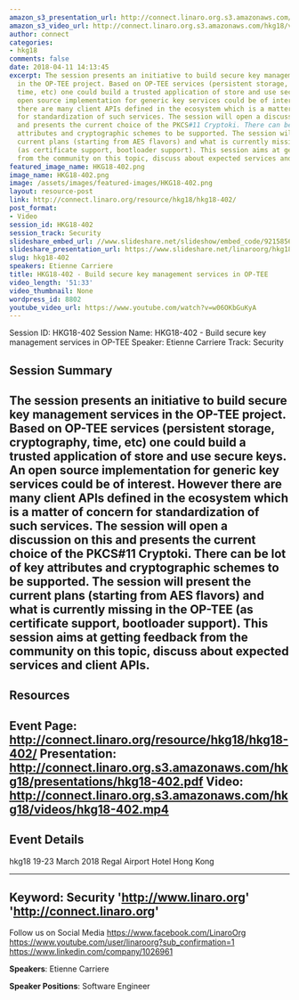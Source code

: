 ```yaml
---
amazon_s3_presentation_url: http://connect.linaro.org.s3.amazonaws.com/hkg18/presentations/hkg18-402.pdf
amazon_s3_video_url: http://connect.linaro.org.s3.amazonaws.com/hkg18/videos/hkg18-402.mp4
author: connect
categories:
- hkg18
comments: false
date: 2018-04-11 14:13:45
excerpt: The session presents an initiative to build secure key management services
  in the OP-TEE project. Based on OP-TEE services (persistent storage, cryptography,
  time, etc) one could build a trusted application of store and use secure keys. An
  open source implementation for generic key services could be of interest. However
  there are many client APIs defined in the ecosystem which is a matter of concern
  for standardization of such services. The session will open a discussion on this
  and presents the current choice of the PKCS#11 Cryptoki. There can be lot of key
  attributes and cryptographic schemes to be supported. The session will present the
  current plans (starting from AES flavors) and what is currently missing in the OP-TEE
  (as certificate support, bootloader support). This session aims at getting feedback
  from the community on this topic, discuss about expected services and client APIs.
featured_image_name: HKG18-402.png
image_name: HKG18-402.png
image: /assets/images/featured-images/HKG18-402.png
layout: resource-post
link: http://connect.linaro.org/resource/hkg18/hkg18-402/
post_format:
- Video
session_id: HKG18-402
session_track: Security
slideshare_embed_url: //www.slideshare.net/slideshow/embed_code/92158569
slideshare_presentation_url: https://www.slideshare.net/linaroorg/hkg18402-build-secure-key-management-services-in-optee
slug: hkg18-402
speakers: Etienne Carriere
title: HKG18-402 - Build secure key management services in OP-TEE
video_length: '51:33'
video_thumbnail: None
wordpress_id: 8802
youtube_video_url: https://www.youtube.com/watch?v=w06OKbGuKyA
---
```


Session ID: HKG18-402
Session Name: HKG18-402 - Build secure key management services in OP-TEE
Speaker: Etienne Carriere
Track: Security


## Session Summary
The session presents an initiative to build secure key management services in the OP-TEE project. Based on OP-TEE services (persistent storage, cryptography, time, etc) one could build a trusted application of store and use secure keys. An open source implementation for generic key services could be of interest. However there are many client APIs defined in the ecosystem which is a matter of concern for standardization of such services. The session will open a discussion on this and presents the current choice of the PKCS#11 Cryptoki. There can be lot of key attributes and cryptographic schemes to be supported. The session will present the current plans (starting from AES flavors) and what is currently missing in the OP-TEE (as certificate support, bootloader support). This session aims at getting feedback from the community on this topic, discuss about expected services and client APIs.
---------------------------------------------------
## Resources
Event Page: http://connect.linaro.org/resource/hkg18/hkg18-402/
Presentation: http://connect.linaro.org.s3.amazonaws.com/hkg18/presentations/hkg18-402.pdf
Video: http://connect.linaro.org.s3.amazonaws.com/hkg18/videos/hkg18-402.mp4
 ---------------------------------------------------
## Event Details
hkg18
19-23 March 2018
Regal Airport Hotel Hong Kong

---------------------------------------------------
Keyword: Security
'http://www.linaro.org'
'http://connect.linaro.org'
---------------------------------------------------
Follow us on Social Media
https://www.facebook.com/LinaroOrg
https://www.youtube.com/user/linaroorg?sub_confirmation=1
https://www.linkedin.com/company/1026961

**Speakers**: Etienne Carriere

**Speaker Positions**: Software Engineer
